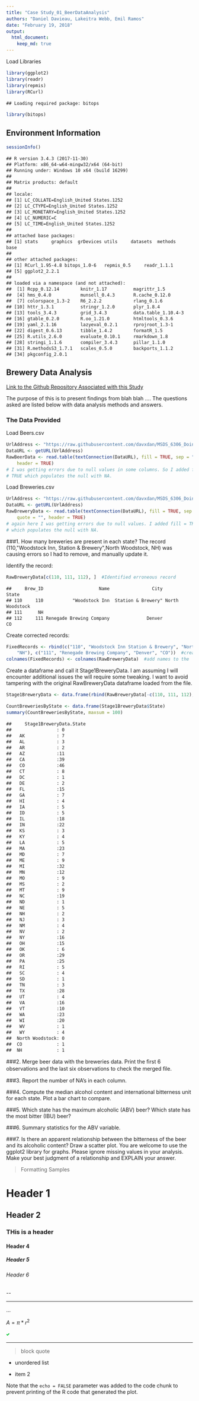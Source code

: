 ```yaml
---
title: "Case Study_01_BeerDataAnalysis"
authors: "Daniel Davieau, Lakeitra Webb, Emil Ramos"
date: "February 19, 2018"
output:
  html_document:
    keep_md: true
---
```


Load Libraries

```r
library(ggplot2)
library(readr)
library(repmis)
library(RCurl)
```

```
## Loading required package: bitops
```

```r
library(bitops)
```
## Environment Information

```r
sessionInfo()
```

```
## R version 3.4.3 (2017-11-30)
## Platform: x86_64-w64-mingw32/x64 (64-bit)
## Running under: Windows 10 x64 (build 16299)
## 
## Matrix products: default
## 
## locale:
## [1] LC_COLLATE=English_United States.1252 
## [2] LC_CTYPE=English_United States.1252   
## [3] LC_MONETARY=English_United States.1252
## [4] LC_NUMERIC=C                          
## [5] LC_TIME=English_United States.1252    
## 
## attached base packages:
## [1] stats     graphics  grDevices utils     datasets  methods   base     
## 
## other attached packages:
## [1] RCurl_1.95-4.8 bitops_1.0-6   repmis_0.5     readr_1.1.1   
## [5] ggplot2_2.2.1 
## 
## loaded via a namespace (and not attached):
##  [1] Rcpp_0.12.14        knitr_1.17          magrittr_1.5       
##  [4] hms_0.4.0           munsell_0.4.3       R.cache_0.12.0     
##  [7] colorspace_1.3-2    R6_2.2.2            rlang_0.1.6        
## [10] httr_1.3.1          stringr_1.2.0       plyr_1.8.4         
## [13] tools_3.4.3         grid_3.4.3          data.table_1.10.4-3
## [16] gtable_0.2.0        R.oo_1.21.0         htmltools_0.3.6    
## [19] yaml_2.1.16         lazyeval_0.2.1      rprojroot_1.3-1    
## [22] digest_0.6.13       tibble_1.4.2        formatR_1.5        
## [25] R.utils_2.6.0       evaluate_0.10.1     rmarkdown_1.8      
## [28] stringi_1.1.6       compiler_3.4.3      pillar_1.1.0       
## [31] R.methodsS3_1.7.1   scales_0.5.0        backports_1.1.2    
## [34] pkgconfig_2.0.1
```
## Brewery Data Analysis

[Link to the Github Repository Associated with this Study](https://github.com/davxdan/MSDS_6306_DoingDataScience_Case-Study_01)

The purpose of this is to present findings from blah blah ....
The questions asked are listed below with data analysis methods and answers.  

### The Data Provided
Load Beers.csv

```r
UrlAddress <- "https://raw.githubusercontent.com/davxdan/MSDS_6306_DoingDataScience_Case-Study_01/master/Input/RawDataFiles/Beers.csv"
DataURL <- getURL(UrlAddress)
RawBeerData <- read.table(textConnection(DataURL), fill = TRUE, sep = ",", quote = "", 
    header = TRUE)
# I was getting errors due to null values in some columns. So I added fill =
# TRUE which populates the null with NA.
```
Load Breweries.csv

```r
UrlAddress <- "https://raw.githubusercontent.com/davxdan/MSDS_6306_DoingDataScience_Case-Study_01/master/Input/RawDataFiles/Breweries.csv"
DataURL <- getURL(UrlAddress)
RawBreweryData <- read.table(textConnection(DataURL), fill = TRUE, sep = ",", 
    quote = "", header = TRUE)
# again here I was getting errors due to null values. I added fill = TRUE
# which populates the null with NA.
```
###1. How many breweries are present in each state?
The record (110,"Woodstock Inn, Station & Brewery",North Woodstock, NH) was causing errors so I had to remove, and manually update it.

Identify the record:

```r
RawBreweryData[c(110, 111, 112), ]  #Identified erroneous record
```

```
##     Brew_ID                     Name                City           State
## 110     110           "Woodstock Inn  Station & Brewery" North Woodstock
## 111      NH                                                             
## 112     111 Renegade Brewing Company              Denver              CO
```
Create corrected records:

```r
FixedRecords <- rbind(c("110", "Woodstock Inn Station & Brewery", "North Woodstock", 
    "NH"), c("111", "Renegade Brewing Company", "Denver", "CO"))  #create records
colnames(FixedRecords) <- colnames(RawBreweryData)  #add names to the 'FixedRecords' matrix
```
Create a dataframe and call it Stage1BreweryData. I am assuming I will encounter additional issues the will require some tweaking. I want to avoid tampering with the original RawBreweryData dataframe loaded from the file.

```r
Stage1BreweryData <- data.frame(rbind(RawBreweryData[-c(110, 111, 112), ], FixedRecords))
```


```r
CountBreweriesByState <- data.frame(Stage1BreweryData$State)
summary(CountBreweriesByState, maxsum = 100)
```

```
##     Stage1BreweryData.State
##                 : 0        
##   AK            : 7        
##   AL            : 3        
##   AR            : 2        
##   AZ            :11        
##   CA            :39        
##   CO            :46        
##   CT            : 8        
##   DC            : 1        
##   DE            : 2        
##   FL            :15        
##   GA            : 7        
##   HI            : 4        
##   IA            : 5        
##   ID            : 5        
##   IL            :18        
##   IN            :22        
##   KS            : 3        
##   KY            : 4        
##   LA            : 5        
##   MA            :23        
##   MD            : 7        
##   ME            : 9        
##   MI            :32        
##   MN            :12        
##   MO            : 9        
##   MS            : 2        
##   MT            : 9        
##   NC            :19        
##   ND            : 1        
##   NE            : 5        
##   NH            : 2        
##   NJ            : 3        
##   NM            : 4        
##   NV            : 2        
##   NY            :16        
##   OH            :15        
##   OK            : 6        
##   OR            :29        
##   PA            :25        
##   RI            : 5        
##   SC            : 4        
##   SD            : 1        
##   TN            : 3        
##   TX            :28        
##   UT            : 4        
##   VA            :16        
##   VT            :10        
##   WA            :23        
##   WI            :20        
##   WV            : 1        
##   WY            : 4        
##  North Woodstock: 0        
##  CO             : 1        
##  NH             : 1
```
###2. Merge beer data with the breweries data. Print the ﬁrst 6 observations and the last six observations to check the merged ﬁle.

###3. Report the number of NA’s in each column.

###4. Compute the median alcohol content and international bitterness unit for each state. Plot a bar chart to compare.

###5. Which state has the maximum alcoholic (ABV) beer? Which state has the most bitter (IBU) beer?

###6. Summary statistics for the ABV variable.

###7. Is there an apparent relationship between the bitterness of the beer and its alcoholic content? Draw a scatter plot. You are welcome to use the ggplot2 library for graphs. Please ignore missing values in your analysis. Make your best judgment of a relationship and EXPLAIN your answer.









>Formatting Samples  

# Header 1   
## Header 2   
### THis is a header  
#### Header 4   
##### Header 5   
###### Header 6  

--  

---  

...  

$A = \pi*r^{2}$  

![](SampleImage.png)  

***  

> block quote  

* unordered list  

* item 2  

Note that the `echo = FALSE` parameter was added to the code chunk to prevent printing of the R code that generated the plot.
